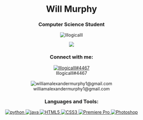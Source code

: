 <h1 align="center">Will Murphy</h1>
<h3 align="center">Computer Science Student</h3>

<p align="center"> <img src="https://komarev.com/ghpvc/?username=Illogicalll&label=Profile%20views&color=0e75b6&style=flat" alt="Illogicalll" /> </p>

<p align="center">
<a>
  <img align="center" src="https://github-readme-stats.vercel.app/api/top-langs/?username=Illogicalll&layout=compact&theme=dark&" />
</a>


<h3 align="center">Connect with me:</h3>
<p align="center">
<a href="https://www.discord.com" target="_blank" rel="noreferrer">
<img align="center" src="https://img.shields.io/badge/Discord-5865F2?style=for-the-badge&logo=discord&logoColor=white" alt="Illogicalll#4467"/>
</a>
</br>
Illogicalll#4467
</br>
</br>
<img align="center" src="https://img.shields.io/badge/Gmail-D14836?style=for-the-badge&logo=gmail&logoColor=white" alt="williamalexandermurphy1@gmail.com"/>
</br>
williamalexandermurphy1@gmail.com

<h3 align="center">Languages and Tools:</h3>
<p align="center"> <a href="https://www.python.org" target="_blank" rel="noreferrer">  <img src="https://img.shields.io/badge/Python-FFD43B?style=for-the-badge&logo=python&logoColor=blue" alt="python"/> </a> <a href="https://openjdk.org/" target"_blank" rel="norefferer"> <img src="https://img.shields.io/badge/OpenJDK-ED8B00?style=for-the-badge&logo=openjdk&logoColor=white" alt="java"/> </a> <a href="https://en.wikipedia.org/wiki/HTML" target="_blank" rel="noreferrer">  <img src="https://img.shields.io/badge/HTML5-E34F26?style=for-the-badge&logo=html5&logoColor=white" alt="HTML5"/> </a> <a href="https://en.wikipedia.org/wiki/CSS" target="_blank" rel="noreferrer">  <img src="https://img.shields.io/badge/CSS3-1572B6?style=for-the-badge&logo=css3&logoColor=white" alt="CSS3"/> </a> <a href="https://www.adobe.com/uk/products/premiere.html" target="_blank" rel="noreferrer"> <img src="https://img.shields.io/badge/Adobe%20Premiere%20Pro-9999FF?style=for-the-badge&logo=Adobe%20Premiere%20Pro&logoColor=white" alt="Premiere Pro" /> </a> <a href="https://www.adobe.com/uk/products/photoshop.html" target="_blank" rel="noreferrer"> <img src="https://img.shields.io/badge/Adobe%20Photoshop-31A8FF?style=for-the-badge&logo=Adobe%20Photoshop&logoColor=black" alt="Photoshop"/> </a> </p>
<!--
**Illogicalll/Illogicalll** is a ✨ _special_ ✨ repository because its `README.md` (this file) appears on your GitHub profile.

Here are some ideas to get you started:

- 🔭 I’m currently working on ...
- 🌱 I’m currently learning ...
- 👯 I’m looking to collaborate on ...
- 🤔 I’m looking for help with ...
- 💬 Ask me about ...
- 📫 How to reach me: ...
- 😄 Pronouns: ...
- ⚡ Fun fact: ...
-->
